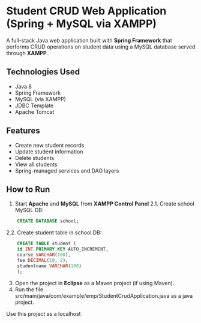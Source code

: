 # Student CRUD Web Application (Spring + MySQL via XAMPP)

A full-stack Java web application built with **Spring Framework** that performs CRUD operations on student data using a MySQL database served through **XAMPP**.

## Technologies Used
- Java 8
- Spring Framework
- MySQL (via XAMPP)
- JDBC Template
- Apache Tomcat

## Features
- Create new student records
- Update student information
- Delete students
- View all students
- Spring-managed services and DAO layers


## How to Run
1. Start **Apache** and **MySQL** from **XAMPP Control Panel**
2.1. Create school MySQL DB:
```sql
    CREATE DATABASE school;
```
2.2. Create student table in school DB:
```sql
    CREATE TABLE student (
    id INT PRIMARY KEY AUTO_INCREMENT,
    course VARCHAR(100),
    fee DECIMAL(10, 2),
    studentname VARCHAR(100)
    );
```
3. Open the project in **Eclipse** as a Maven project (if using Maven).
4. Run the file src/main/java/com/example/emp/StudentCrudApplication.java as a java project.

Use this project as a localhost
